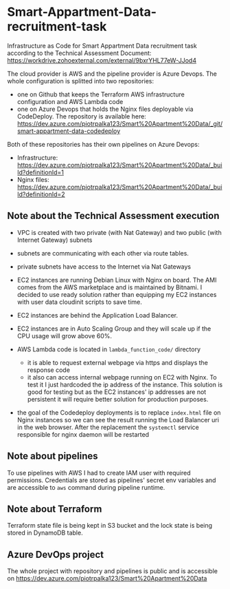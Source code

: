 # Smart-Appartment-Data-recruitment-task

Infrastructure as Code for Smart Appartment Data recruitment task according to the 
Technical Assessment Document: https://workdrive.zohoexternal.com/external/9bxrYHL77eW-JJod4

The cloud provider is AWS and the pipeline provider is Azure Devops. The whole 
configuration is splitted into two repositories:

- one on Github that keeps the Terraform AWS infrastructure 
  configuration and AWS Lambda code 
- one on Azure Devops that holds the Nginx files deployable via CodeDeploy. 
  The repository is available here: https://dev.azure.com/piotrpalka123/Smart%20Apartment%20Data/_git/smart-appartment-data-codedeploy

Both of these repositories has their own pipelines on Azure Devops:

- Infrastructure: https://dev.azure.com/piotrpalka123/Smart%20Apartment%20Data/_build?definitionId=1
- Nginx files: https://dev.azure.com/piotrpalka123/Smart%20Apartment%20Data/_build?definitionId=2

## Note about the Technical Assessment execution

- VPC is created with two private (with Nat Gateway) and two public (with Internet Gateway) subnets
- subnets are communicating with each other via route tables.
- private subnets have access to the Internet via Nat Gateways
- EC2 instances are running Debian Linux with Nginx on board. The AMI comes from the AWS
  marketplace and is maintained by Bitnami. I decided to use ready solution rather than 
  equipping my EC2 instances with user data cloudinit scripts to save time. 
- EC2 instances are behind the Application Load Balancer.
- EC2 instances are in Auto Scaling Group and they will scale up if the CPU usage will grow above 60%.
- AWS Lambda code is located in `lambda_function_code/` directory
  - it is able to request external webpage via https and displays the response code
  - it also can access internal webpage running on EC2 with Nginx. To test it I just
    hardcoded the ip address of the instance. This solution is good for testing but as
    the EC2 instances' ip addresses are not persistent it will require better solution 
    for production purposes.

- the goal of the Codedeploy deployments is to replace `index.html` file on Nginx instances
  so we can see the result running the Load Balancer uri in the web browser. After the replacement
  the `systemctl` service responsible for nginx daemon will be restarted

## Note about pipelines

To use pipelines with AWS I had to create IAM user with required permissions. Credentials 
are stored as pipelines' secret env variables and are accessible to `aws` command during
pipeline runtime.

## Note about Terraform

Terraform state file is being kept in S3 bucket and the lock state is being stored in DynamoDB table.

## Azure DevOps project

The whole project with repository and pipelines is public and is accessible on 
https://dev.azure.com/piotrpalka123/Smart%20Apartment%20Data